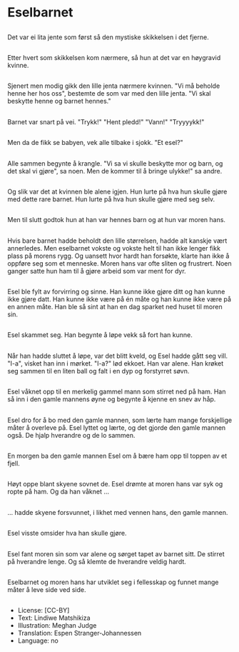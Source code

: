 # Eselbarnet

##
Det var ei lita jente som først så den mystiske skikkelsen i det fjerne.

##
Etter hvert som skikkelsen kom nærmere, så hun at det var en høygravid kvinne.

##
Sjenert men modig gikk den lille jenta nærmere kvinnen. "Vi må beholde henne her hos oss", bestemte de som var med den lille jenta. "Vi skal beskytte henne og barnet hennes."

##
Barnet var snart på vei. "Trykk!" "Hent pledd!" "Vann!" "Tryyyykk!"

##
Men da de fikk se babyen, vek alle tilbake i sjokk. "Et esel?"

##
Alle sammen begynte å krangle. "Vi sa vi skulle beskytte mor og barn, og det skal vi gjøre", sa noen. Men de kommer til å bringe ulykke!" sa andre.

##
Og slik var det at kvinnen ble alene igjen. Hun lurte på hva hun skulle gjøre med dette rare barnet. Hun lurte på hva hun skulle gjøre med seg selv.

##
Men til slutt godtok hun at han var hennes barn og at hun var moren hans.

##
Hvis bare barnet hadde beholdt den lille størrelsen, hadde alt kanskje vært annerledes. Men eselbarnet vokste og vokste helt til han ikke lenger fikk plass på morens rygg. Og uansett hvor hardt han forsøkte, klarte han ikke å oppføre seg som et menneske. Moren hans var ofte sliten og frustrert. Noen ganger satte hun ham til å gjøre arbeid som var ment for dyr.

##
Esel ble fylt av forvirring og sinne. Han kunne ikke gjøre ditt og han kunne ikke gjøre datt. Han kunne ikke være på én måte og han kunne ikke være på en annen måte. Han ble så sint at han en dag sparket ned huset til moren sin.

##
Esel skammet seg. Han begynte å løpe vekk så fort han kunne.

##
Når han hadde sluttet å løpe, var det blitt kveld, og Esel hadde gått seg vill. "I-a", visket han inn i mørket. "I-a?" lød ekkoet. Han var alene. Han krøket seg sammen til en liten ball og falt i en dyp og forstyrret søvn.

##
Esel våknet opp til en merkelig gammel mann som stirret ned på ham. Han så inn i den gamle mannens øyne og begynte å kjenne en snev av håp.

##
Esel dro for å bo med den gamle mannen, som lærte ham mange forskjellige måter å overleve på. Esel lyttet og lærte, og det gjorde den gamle mannen også. De hjalp hverandre og de lo sammen.

##
En morgen ba den gamle mannen Esel om å bære ham opp til toppen av et fjell.

##
Høyt oppe blant skyene sovnet de. Esel drømte at moren hans var syk og ropte på ham. Og da han våknet …

##
… hadde skyene forsvunnet, i likhet med vennen hans, den gamle mannen.

##
Esel visste omsider hva han skulle gjøre.

##
Esel fant moren sin som var alene og sørget tapet av barnet sitt. De stirret på hverandre lenge. Og så klemte de hverandre veldig hardt.

##
Eselbarnet og moren hans har utviklet seg i fellesskap og funnet mange måter å leve side ved side.

##
* License: [CC-BY]
* Text: Lindiwe Matshikiza
* Illustration: Meghan Judge
* Translation: Espen Stranger-Johannessen
* Language: no
